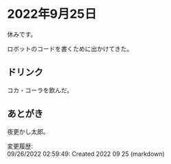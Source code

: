 # 2022年9月25日

休みです。

ロボットのコードを書くために出かけてきた。

## ドリンク

コカ・コーラを飲んだ。

## あとがき

夜更かし太郎。

変更履歴:  
09/26/2022 02:59:49: Created 2022 09 25 (markdown)  

